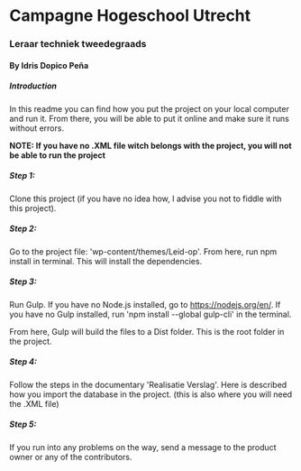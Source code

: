 # Campagne Hogeschool Utrecht 
### Leraar techniek tweedegraads
#### By Idris Dopico Peña

##### Introduction
In this readme you can find how you put the project on your local computer and run it.
From there, you will be able to put it online and make sure it runs without errors.

**NOTE: If you have no .XML file witch belongs with the project, you will not be able to run the project**  

##### Step 1:
Clone this project
(if you have no idea how, I advise you not to fiddle with this project).

##### Step 2:
Go to the project file: 'wp-content/themes/Leid-op'. From here, run npm install in terminal. This will install the dependencies.

##### Step 3: 
Run Gulp. If you have no Node.js installed, go to https://nodejs.org/en/.
If you have no Gulp installed, run 'npm install --global gulp-cli' in the terminal.

From here, Gulp will build the files to a Dist folder. This is the root folder in the project.

##### Step 4:
Follow the steps in the documentary 'Realisatie Verslag'. Here is described how you import the database in the project. (this is also where you will need the .XML file)   

##### Step 5:
If you run into any problems on the way, send a message to the product owner or any of the contributors.
